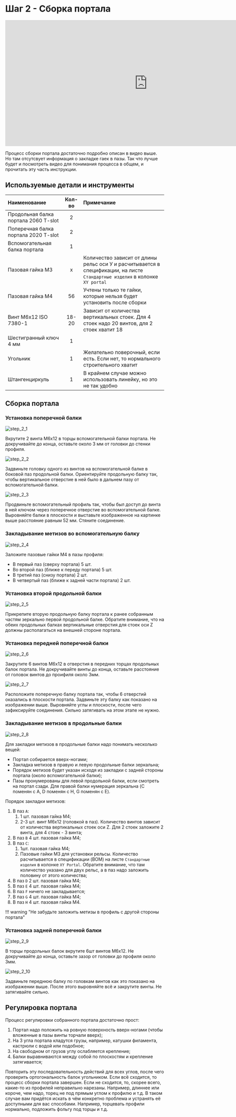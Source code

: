 # Шаг 2 - Сборка портала

<iframe width="900" height="400" src="https://www.youtube.com/embed/7GxtSSZW7pc" title="K3D VOSTOK v0.4 - Сборка рамы" frameborder="0" allow="accelerometer; autoplay; clipboard-write; encrypted-media; gyroscope; picture-in-picture" allowfullscreen></iframe>

Процесс сборки портала достаточно подробно описан в видео выше. Но там отсутсвует информация о закладке гаек в пазы. Так что лучше будет и посмотреть видео для понимания процесса в общем, и прочитать эту часть инструкции.

## Используемые детали и инструменты

| Наименование | Кол-во | Примечание |
|:------------ |:------:|:---------- |
| Продольная балка портала 2060 T-slot | 2 |  |
| Поперечная балка портала 2020 T-slot | 2 |  |
| Вспомогательная балка портала | 1 |  |
| Пазовая гайка М3 | х | Количество зависит от длины рельс оси У и расчитывается в спецификации, на листе `Стандартные изделия` в колонке `XY portal` |
| Пазовая гайка М4 | 56 | Учтены только те гайки, которые нельзя будет установить после сборки |
| Винт М6х12 ISO 7380-1 | 18-20 | Зависит от количества вертикальных стоек. Для 4 стоек надо 20 винтов, для 2 стоек хватит 18 |
| Шестигранный ключ 4 мм | 1 |  |
| Угольник | 1 | Желательно поверочный, если есть. Если нет, то нормального строительного хватит |
| Штангенциркуль | 1 | В крайнем случае можно использовать линейку, но это не так удобно |

## Сборка портала

### Установка поперечной балки

![step_2_1](./pics/step_2/vostok_s2_1.png)

Вкрутите 2 винта М6х12 в торцы вспомогательной балки портала. Не докручивайте до конца, оставьте около 3 мм от головки до стенки профиля.

![step_2_2](./pics/step_2/vostok_s2_2.png)

Задвиньте головку одного из винтов на вспомогательной балке в боковой паз продольной балки. Ориентируйте продольную балку так, чтобы вертикальное отверстие в ней было в дальнем пазу от вспомогательной балки.

![step_2_3](./pics/step_2/vostok_s2_3.png)

Продвиньте вспомогательный профиль так, чтобы был доступ до винта в ней ключом через поперечное отверстие во вспомогательной балке. Выровняйте балки в плоскости и выставьте изображенное на картинке выше расстояние равным 52 мм. Стяните соединение.

### Закладывание метизов во вспомогательную балку

![step_2_4](./pics/step_2/vostok_s2_4.png)

Заложите пазовые гайки М4 в пазы профиля:

- В первый паз (сверху портала) 5 шт.
- Во второй паз (ближе к переду портала) 5 шт. 
- В третий паз (снизу портала) 2 шт.
- В четвертый паз (ближе к задней части портала) 2 шт.

### Установка второй продольной балки

![step_2_5](./pics/step_2/vostok_s2_5.png)

Прикрепите вторую продольную балку портала к ранее собранным частям зеркально первой продольной балке. Обратите внимание, что на обеих продольных балках вертикальные отверстия для стоек оси Z должны располагаться на внешней стороне портала.

### Установка передней поперечной балки

![step_2_6](./pics//step_2/vostok_s2_6.png)

Закрутите 6 винтов М6х12 в отверстия в передних торцах продольных балок портала. Не докручивайте винты до конца, оставьте расстояние от головок винтов до проифиля около 3мм. 

![step_2_7](./pics/step_2/vostok_s2_7.png)

Расположите поперечную балку портала так, чтобы 6 отверстий оказались в плоскости портала. Задвиньте эту балку как показано на изображении выше. Выровняйте углы и плоскости, после чего зафиксируйте соединения. Сильно затягивать на этом этапе не нужно.

### Закладывание метизов в продольные балки

![step_2_8](./pics/step_2/vostok_s2_8.png)

Для закладки метизов в продольные балки надо понимать несколько вещей:

- Портал собирается вверх-ногами;
- Закладка метизов в правую и левую продольные балки зеркальна;
- Порядок метизов будет указан исходя из закладки с задней стороны портала (около вспомогательной балки);
- Пазы пронумерованы для левой продольной балки, если смотреть на портал сзади. Для правой балки нумерация зеркальна (C поменян с A, D поменян с H, G поменян с E).

Порядок закладки метизов:

1. В паз `A`:
      1. 1 шт. пазовая гайка М4;
      2. 2-3 шт. винт М6х12 (головкой в паз). Количество винтов зависит от количества вертикальных стоек оси Z. Для 2 стоек заложите 2 винта, для 4 стоек - 3 винта;
2. В паз `B` 4 шт. пазовая гайка М4;
3. В паз `C`:
      1. 1шт. пазовая гайка М4;
      2. Пазовые гайки М3 для установки рельсы. Количество расчитывается в спецификации (BOM) на листе `Стандартные изделия` в колонке `XY Portal`. Обратите внимание, что там количество указано для двух рельс, а в паз надо заложить половину от этого количества;
4. В паз `D` 2 шт. пазовая гайка М4;
5. В паз `E` 4 шт. пазовая гайка М4;
6. В паз `F` ничего не закладывается;
7. В паз `G` 4 шт. пазовая гайка М4;
8. В паз `H` 4 шт. пазовая гайка М4.

!!! warning "Не забудьте заложить метизы в профиль с другой стороны портала"

### Установка задней поперечной балки

![step_2_9](./pics/step_2/vostok_s2_9.png)

В торцы продольных балок вкрутите 6шт винтов М6х12. Не докручивайте до конца, оставьте зазор от головки до профиля около 3мм.

![step_2_10](./pics/step_2/vostok_s2_10.png)

Задвиньте переднюю балку по головкам винтов как это показано на изображении выше. После этого выровняйте всё и закрутите винты. Не затягивайте сильно.

## Регулировка портала

Процесс регулировки собранного портала достаточно прост:

1. Портал надо положить на ровную поверхность вверх-ногами (чтобы вложенные в пазы винты торчали вверх);
2. На 3 угла портала кладутся грузы, например, катушки филамента, кастрюли с водой или подобное;
3. На свободном от грузов углу ослабляется крепление;
4. Балки выравниваются между собой по плоскостям и крепление затягивается;

Повторить эту последовательность действий для всех углов, после чего проверить ортогональность балок угольником. Если всё сходится, то процесс сборки портала завершен. Если не сходится, то, скорее всего, какие-то из профилей неправильно нарезаны. Например, длиннее или короче, чем надо, торец не под прямым углом к профилю и т.д. В таком случае вам придётся искать в чём конкретно проблема и устранять её доступными для вас способами. Например, торцевать профили нормально, подложить фольгу под торцы и т.д.